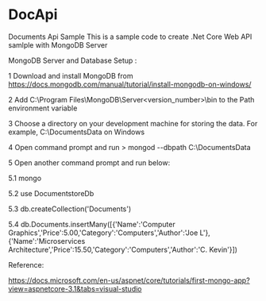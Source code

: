 # DocApi
Documents Api Sample
This is a sample code to create .Net Core Web API samlple with MongoDB Server 

MongoDB Server and Database Setup :

1 Download and install MongoDB from https://docs.mongodb.com/manual/tutorial/install-mongodb-on-windows/

2 Add C:\Program Files\MongoDB\Server\<version_number>\bin to the Path environment variable

3 Choose a directory on your development machine for storing the data. For example, C:\DocumentsData on Windows
 
4 Open command prompt and run > mongod --dbpath C:\DocumentsData

5 Open another command prompt and run below:

 5.1 mongo

 5.2 use DocumentstoreDb

 5.3 db.createCollection('Documents')

 5.4 db.Documents.insertMany([{'Name':'Computer Graphics','Price':5.00,'Category':'Computers','Author':'Joe L'}, {'Name':'Microservices Architecture','Price':15.50,'Category':'Computers','Author':'C. Kevin'}])


Reference:

https://docs.microsoft.com/en-us/aspnet/core/tutorials/first-mongo-app?view=aspnetcore-3.1&tabs=visual-studio
